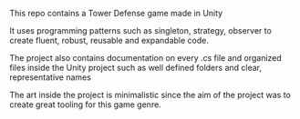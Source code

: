 This repo contains a Tower Defense game made in Unity

It uses programming patterns such as singleton, strategy, observer to create fluent, robust, reusable and expandable code.

The project also contains documentation on every .cs file and organized files inside the Unity project such as well defined folders and clear, representative names

The art inside the project is minimalistic since the aim of the project was to create great tooling for this game genre.
